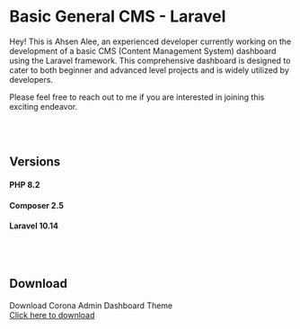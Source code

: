 # Basic General CMS - Laravel

Hey! This is Ahsen Alee, an experienced developer currently working on the development of a basic CMS (Content Management System) dashboard using the Laravel framework. This comprehensive dashboard is designed to cater to both beginner and advanced level projects and is widely utilized by developers.

Please feel free to reach out to me if you are interested in joining this exciting endeavor.

<br/>
<br/>

## Versions
#### PHP 8.2
#### Composer 2.5
#### Laravel 10.14

<br/>
<br/>

## Download
Download Corona Admin Dashboard Theme
<br/> <a href="https://themewagon.com/themes/corona-free-responsive-bootstrap-4-admin-dashboard-template/">Click here to download</a>
